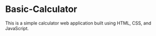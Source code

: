 # Basic-Calculator
This is a simple calculator web application built using HTML, CSS, and JavaScript.
